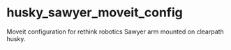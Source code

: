 # husky_sawyer_moveit_config
Moveit configuration for rethink robotics Sawyer arm mounted on clearpath husky.
